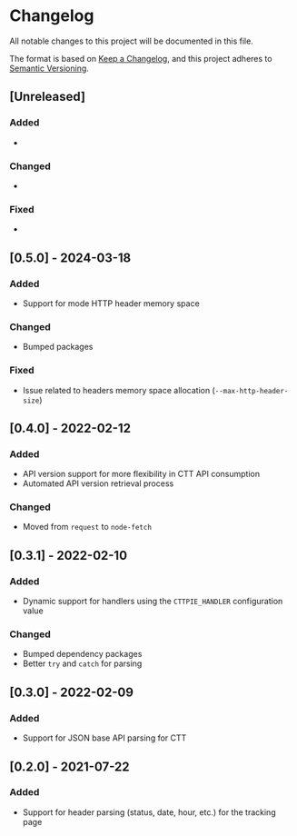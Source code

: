 # Changelog

All notable changes to this project will be documented in this file.

The format is based on [Keep a Changelog](https://keepachangelog.com/en/1.0.0/),
and this project adheres to [Semantic Versioning](https://semver.org/spec/v2.0.0.html).

## [Unreleased]

### Added

*

### Changed

*

### Fixed

*

## [0.5.0] - 2024-03-18

### Added

* Support for mode HTTP header memory space

### Changed

* Bumped packages

### Fixed

* Issue related to headers memory space allocation (`--max-http-header-size`)

## [0.4.0] - 2022-02-12

### Added

* API version support for more flexibility in CTT API consumption
* Automated API version retrieval process

### Changed

* Moved from `request` to `node-fetch`

## [0.3.1] - 2022-02-10

### Added

* Dynamic support for handlers using the `CTTPIE_HANDLER` configuration value

### Changed

* Bumped dependency packages
* Better `try` and `catch` for parsing

## [0.3.0] - 2022-02-09

### Added

* Support for JSON base API parsing for CTT

## [0.2.0] - 2021-07-22

### Added

* Support for header parsing (status, date, hour, etc.) for the tracking page
